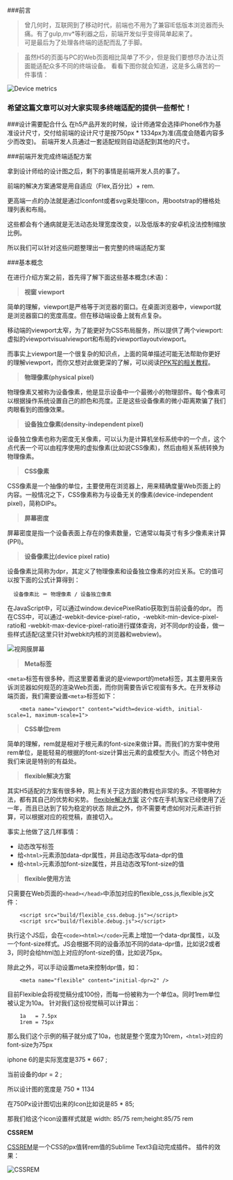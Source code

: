 ###前言

> 曾几何时，互联网到了移动时代，前端也不用为了兼容IE低版本浏览器而头痛。有了gulp,mv*等利器之后，前端开发似乎变得简单起来了。<br>
可是最后为了处理各终端的适配而乱了手脚。

>虽然H5的页面与PC的Web页面相比简单了不少，但是我们要想尽办法让页面能适配众多不同的终端设备。
看看下图你就会知道，这是多么痛苦的一件事情：

![Device metrics](https://camo.githubusercontent.com/9598a107e7f7029717f52192c90dcaf7008e49c1/687474703a2f2f7777772e773363706c75732e636f6d2f73697465732f64656661756c742f66696c65732f626c6f67732f323031352f313531312f72656d2d342e706e67)

### **希望这篇文章可以对大家实现多终端适配的提供一些帮忙！**

###设计需要配合什么
在h5产品开发的时候，设计师通常会选择iPhone6作为基准设计尺寸，交付给前端的设计尺寸是按750px * 1334px为准(高度会随着内容多少而改变)。
前端开发人员通过一套适配规则自动适配到其他的尺寸。  
   
###前端开发完成终端适配方案

拿到设计师给的设计图之后，剩下的事情是前端开发人员的事了。  

前端的解决方案通常是用自适应（Flex,百分比）+ rem.  

更高端一点的办法就是通过Iconfont或者svg来处理Icon，用bootstrap的栅格处理列表和布局。  

这些都会有个通病就是无法动态处理宽度改变，以及低版本的安卓机没法控制缩放比例。  

所以我们可以针对这些问题整理出一套完整的终端适配方案  



###基本概念

在进行介绍方案之前，首先得了解下面这些基本概念(术语)：

>**视窗 viewport**

简单的理解，viewport是严格等于浏览器的窗口。在桌面浏览器中，viewport就是浏览器窗口的宽度高度。但在移动端设备上就有点复杂。

移动端的viewport太窄，为了能更好为CSS布局服务，所以提供了两个viewport:虚拟的viewportvisualviewport和布局的viewportlayoutviewport。

而事实上viewport是一个很复杂的知识点，上面的简单描述可能无法帮助你更好的理解viewport，而你又想对此做更深的了解，可以阅读[PPK写的相关教程](http://www.w3cplus.com/css/viewports.html)。


> **物理像素(physical pixel)**

物理像素又被称为设备像素，他是显示设备中一个最微小的物理部件。每个像素可以根据操作系统设置自己的颜色和亮度。正是这些设备像素的微小距离欺骗了我们肉眼看到的图像效果。


> **设备独立像素(density-independent pixel)**

设备独立像素也称为密度无关像素，可以认为是计算机坐标系统中的一个点，这个点代表一个可以由程序使用的虚拟像素(比如说CSS像素)，然后由相关系统转换为物理像素。

> **CSS像素**

CSS像素是一个抽像的单位，主要使用在浏览器上，用来精确度量Web页面上的内容。一般情况之下，CSS像素称为与设备无关的像素(device-independent pixel)，简称DIPs。

> **屏幕密度**

屏幕密度是指一个设备表面上存在的像素数量，它通常以每英寸有多少像素来计算(PPI)。

> **设备像素比(device pixel ratio)**

设备像素比简称为dpr，其定义了物理像素和设备独立像素的对应关系。它的值可以按下面的公式计算得到：

```
  设备像素比 ＝ 物理像素 / 设备独立像素
```
在JavaScript中，可以通过window.devicePixelRatio获取到当前设备的dpr。
而在CSS中，可以通过-webkit-device-pixel-ratio，-webkit-min-device-pixel-ratio和 -webkit-max-device-pixel-ratio进行媒体查询，对不同dpr的设备，做一些样式适配(这里只针对webkit内核的浏览器和webview)。

![视网膜屏幕](http://upload-images.jianshu.io/upload_images/730143-93e7ae2c51376271.jpg?imageMogr2/auto-orient/strip%7CimageView2/2/w/1240)

> **Meta标签**

`<meta>`标签有很多种，而这里要着重说的是viewport的meta标签，其主要用来告诉浏览器如何规范的渲染Web页面，而你则需要告诉它视窗有多大。在开发移动端页面，我们需要设置`<meta>`标签如下：

```
    <meta name="viewport" content="width=device-width, initial-scale=1, maximum-scale=1">
```

> **CSS单位rem**

简单的理解，rem就是相对于根元素<html>的font-size来做计算。而我们的方案中使用rem单位，是能轻易的根据<html>的font-size计算出元素的盒模型大小。而这个特色对我们来说是特别的有益处。

> **flexible解决方案**

其实H5适配的方案有很多种，网上有关于这方面的教程也非常的多。不管哪种方法，都有其自己的优势和劣势。
[flexible解决方案](https://github.com/amfe/lib-flexible) 这个库在手机淘宝已经使用了近一年，而且已达到了较为稳定的状态
除此之外，你不需要考虑如何对元素进行折算，可以根据对应的视觉稿，直接切入。

事实上他做了这几样事情：

* 动态改写<meta>标签
* 给`<html>`元素添加data-dpr属性，并且动态改写data-dpr的值
* 给`<html>`元素添加font-size属性，并且动态改写font-size的值


> **flexible使用方法**

只需要在Web页面的`<head></head>`中添加对应的flexible_css.js,flexible.js文件：

```
    <script src="build/flexible_css.debug.js"></script>
    <script src="build/flexible.debug.js"></script>
```
执行这个JS后，会在`<code><html></code>`元素上增加一个data-dpr属性，以及一个font-size样式。JS会根据不同的设备添加不同的data-dpr值，比如说2或者3，同时会给html加上对应的font-size的值，比如说75px。

除此之外，可以手动设置meta来控制dpr值，如：

```
    <meta name="flexible" content="initial-dpr=2" />
```

目前Flexible会将视觉稿分成100份，而每一份被称为一个单位a。同时1rem单位被认定为10a。
针对我们这份视觉稿可以计算出：

```
	1a   = 7.5px
	1rem = 75px 	
```
那么我们这个示例的稿子就分成了10a，也就是整个宽度为10rem，`<html>`对应的font-size为75px

iphone 6的是实际宽度是375 * 667 ;

当前设备的dpr = 2 ; 

所以设计图的宽度是 750 * 1134 

在750Px设计图切出来的Icon比如说是85 * 85;

那我们给这个icon设置样式就是 width: 85/75 rem;height:85/75 rem

**CSSREM**

[CSSREM](https://github.com/flashlizi/cssrem)是一个CSS的px值转rem值的Sublime Text3自动完成插件。
插件的效果：

![CSSREM](https://camo.githubusercontent.com/7bc50fa37be4ada5d263152a107125a216a6936c/687474703a2f2f7777772e773363706c75732e636f6d2f73697465732f64656661756c742f66696c65732f626c6f67732f323031352f313531312f63737372656d2e676966)